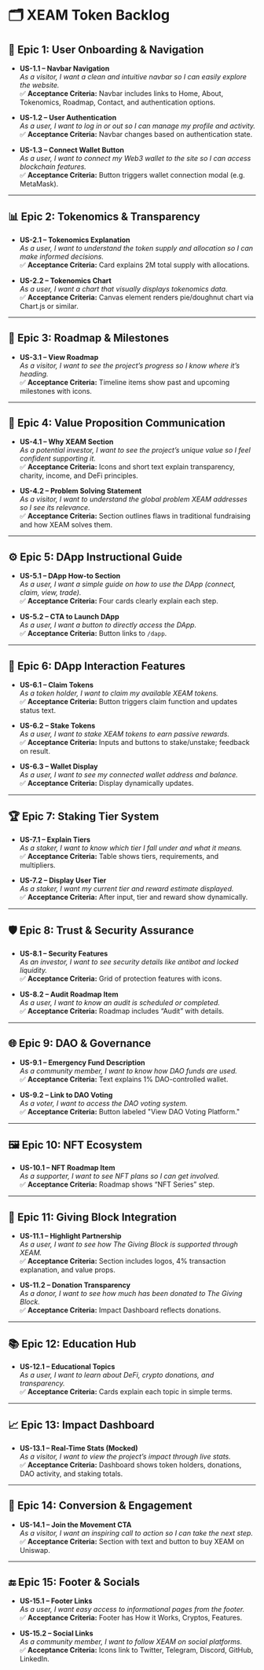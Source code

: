 # 🗂️ XEAM Token Backlog

## 💼 Epic 1: User Onboarding & Navigation

- **US-1.1 – Navbar Navigation**  
  _As a visitor, I want a clean and intuitive navbar so I can easily explore the website._  
  ✅ **Acceptance Criteria:** Navbar includes links to Home, About, Tokenomics, Roadmap, Contact, and authentication options.

- **US-1.2 – User Authentication**  
  _As a user, I want to log in or out so I can manage my profile and activity._  
  ✅ **Acceptance Criteria:** Navbar changes based on authentication state.

- **US-1.3 – Connect Wallet Button**  
  _As a user, I want to connect my Web3 wallet to the site so I can access blockchain features._  
  ✅ **Acceptance Criteria:** Button triggers wallet connection modal (e.g. MetaMask).

---

## 📊 Epic 2: Tokenomics & Transparency

- **US-2.1 – Tokenomics Explanation**  
  _As a user, I want to understand the token supply and allocation so I can make informed decisions._  
  ✅ **Acceptance Criteria:** Card explains 2M total supply with allocations.

- **US-2.2 – Tokenomics Chart**  
  _As a user, I want a chart that visually displays tokenomics data._  
  ✅ **Acceptance Criteria:** Canvas element renders pie/doughnut chart via Chart.js or similar.

---

## 📅 Epic 3: Roadmap & Milestones

- **US-3.1 – View Roadmap**  
  _As a visitor, I want to see the project’s progress so I know where it’s heading._  
  ✅ **Acceptance Criteria:** Timeline items show past and upcoming milestones with icons.

---

## 🧭 Epic 4: Value Proposition Communication

- **US-4.1 – Why XEAM Section**  
  _As a potential investor, I want to see the project’s unique value so I feel confident supporting it._  
  ✅ **Acceptance Criteria:** Icons and short text explain transparency, charity, income, and DeFi principles.

- **US-4.2 – Problem Solving Statement**  
  _As a visitor, I want to understand the global problem XEAM addresses so I see its relevance._  
  ✅ **Acceptance Criteria:** Section outlines flaws in traditional fundraising and how XEAM solves them.

---

## ⚙️ Epic 5: DApp Instructional Guide

- **US-5.1 – DApp How-to Section**  
  _As a user, I want a simple guide on how to use the DApp (connect, claim, view, trade)._  
  ✅ **Acceptance Criteria:** Four cards clearly explain each step.

- **US-5.2 – CTA to Launch DApp**  
  _As a user, I want a button to directly access the DApp._  
  ✅ **Acceptance Criteria:** Button links to `/dapp`.

---

## 🔗 Epic 6: DApp Interaction Features

- **US-6.1 – Claim Tokens**  
  _As a token holder, I want to claim my available XEAM tokens._  
  ✅ **Acceptance Criteria:** Button triggers claim function and updates status text.

- **US-6.2 – Stake Tokens**  
  _As a user, I want to stake XEAM tokens to earn passive rewards._  
  ✅ **Acceptance Criteria:** Inputs and buttons to stake/unstake; feedback on result.

- **US-6.3 – Wallet Display**  
  _As a user, I want to see my connected wallet address and balance._  
  ✅ **Acceptance Criteria:** Display dynamically updates.

---

## 🏆 Epic 7: Staking Tier System

- **US-7.1 – Explain Tiers**  
  _As a staker, I want to know which tier I fall under and what it means._  
  ✅ **Acceptance Criteria:** Table shows tiers, requirements, and multipliers.

- **US-7.2 – Display User Tier**  
  _As a staker, I want my current tier and reward estimate displayed._  
  ✅ **Acceptance Criteria:** After input, tier and reward show dynamically.

---

## 🛡️ Epic 8: Trust & Security Assurance

- **US-8.1 – Security Features**  
  _As an investor, I want to see security details like antibot and locked liquidity._  
  ✅ **Acceptance Criteria:** Grid of protection features with icons.

- **US-8.2 – Audit Roadmap Item**  
  _As a user, I want to know an audit is scheduled or completed._  
  ✅ **Acceptance Criteria:** Roadmap includes “Audit” with details.

---

## 🌐 Epic 9: DAO & Governance

- **US-9.1 – Emergency Fund Description**  
  _As a community member, I want to know how DAO funds are used._  
  ✅ **Acceptance Criteria:** Text explains 1% DAO-controlled wallet.

- **US-9.2 – Link to DAO Voting**  
  _As a voter, I want to access the DAO voting system._  
  ✅ **Acceptance Criteria:** Button labeled "View DAO Voting Platform."

---

## 🖼️ Epic 10: NFT Ecosystem

- **US-10.1 – NFT Roadmap Item**  
  _As a supporter, I want to see NFT plans so I can get involved._  
  ✅ **Acceptance Criteria:** Roadmap shows “NFT Series” step.

---

## 💖 Epic 11: Giving Block Integration

- **US-11.1 – Highlight Partnership**  
  _As a user, I want to see how The Giving Block is supported through XEAM._  
  ✅ **Acceptance Criteria:** Section includes logos, 4% transaction explanation, and value props.

- **US-11.2 – Donation Transparency**  
  _As a donor, I want to see how much has been donated to The Giving Block._  
  ✅ **Acceptance Criteria:** Impact Dashboard reflects donations.

---

## 📚 Epic 12: Education Hub

- **US-12.1 – Educational Topics**  
  _As a user, I want to learn about DeFi, crypto donations, and transparency._  
  ✅ **Acceptance Criteria:** Cards explain each topic in simple terms.

---

## 📈 Epic 13: Impact Dashboard

- **US-13.1 – Real-Time Stats (Mocked)**  
  _As a visitor, I want to view the project’s impact through live stats._  
  ✅ **Acceptance Criteria:** Dashboard shows token holders, donations, DAO activity, and staking totals.

---

## 📢 Epic 14: Conversion & Engagement

- **US-14.1 – Join the Movement CTA**  
  _As a visitor, I want an inspiring call to action so I can take the next step._  
  ✅ **Acceptance Criteria:** Section with text and button to buy XEAM on Uniswap.

---

## 🔚 Epic 15: Footer & Socials

- **US-15.1 – Footer Links**  
  _As a user, I want easy access to informational pages from the footer._  
  ✅ **Acceptance Criteria:** Footer has How it Works, Cryptos, Features.

- **US-15.2 – Social Links**  
  _As a community member, I want to follow XEAM on social platforms._  
  ✅ **Acceptance Criteria:** Icons link to Twitter, Telegram, Discord, GitHub, LinkedIn.
